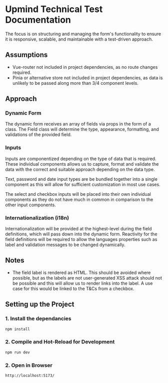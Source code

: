 # Upmind Technical Test Documentation

The focus is on structuring and managing the form's functionality to ensure it is responsive, scalable, and maintainable with a test-driven approach.

## Assumptions

- Vue-router not included in project dependencies, as no route changes required.
- Pinia or alternative store not included in project dependencies, as data is unlikely to be passed along more than 3/4 component levels.

## Approach

### Dynamic Form

The dynamic form receives an array of fields via props in the form of a class. The Field class will determine the type, appearance, formatting, and validations of the provided field.

### Inputs

Inputs are componentized depending on the type of data that is required. These individual components allows us to capture, format and validate the data with the correct and suitable approach depending on the data type.

Text, password and date input types are be bundled together into a single component as this will allow for sufficient customization in most use cases.

The select and checkbox inputs will be placed into their own individual components as they do not have much in common in comparison to the other input components.

### Internationalization (i18n)

Internationalization will be provided at the highest-level during the field definitions, which will pass down into the dynamic form. Reactivity for the field definitions will be required to allow the languages properties such as label and validation messages to be changed dynamically.

## Notes

- The field label is rendered as HTML. This should be avoided where possible, but as the labels are not user-generated XSS attack should not be possible and this will allow us to render links into the label. A use case for this would be linked to the T&Cs from a checkbox.

## Setting up the Project

### 1. Install the dependancies

```sh
npm install
```

### 2. Compile and Hot-Reload for Development

```sh
npm run dev
```

### 2. Open in Browser

```sh
http://localhost:5173/
```
